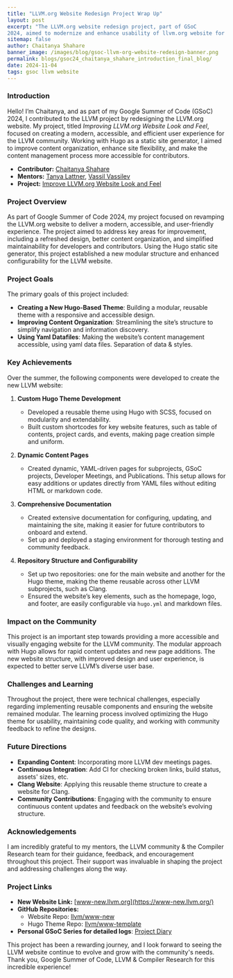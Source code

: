 ```yaml
---
title: "LLVM.org Website Redesign Project Wrap Up"
layout: post
excerpt: "The LLVM.org website redesign project, part of GSoC
2024, aimed to modernize and enhance usability of llvm.org website for its community of developers. This initiative will streamline navigation, improve accessibility, and update content, transforming LLVM.org into a more user-friendly resource."
sitemap: false
author: Chaitanya Shahare
banner_image: /images/blog/gsoc-llvm-org-website-redesign-banner.png
permalink: blogs/gsoc24_chaitanya_shahare_introduction_final_blog/
date: 2024-11-04
tags: gsoc llvm website
---
```


### Introduction  

Hello! I’m Chaitanya, and as part of my Google Summer of Code (GSoC) 2024, I contributed to the LLVM project by redesigning the LLVM.org website. My
project, titled *Improving LLVM.org Website Look and Feel*, focused on creating
a modern, accessible, and efficient user experience for the LLVM community.
Working with Hugo as a static site generator, I aimed to improve content
organization, enhance site flexibility, and make the content management process
more accessible for contributors. 

- **Contributor:** [Chaitanya Shahare](https://github.com/Chaitanya-Shahare)
- **Mentors:** [Tanya Lattner](https://github.com/tlattner), [Vassil Vassilev](https://github.com/vgvassilev)
- **Project:** [Improve LLVM.org Website Look and Feel](https://llvm.org/OpenProjects.html#llvm_www)

### Project Overview

As part of Google Summer of Code 2024, my project focused on revamping the LLVM.org website to deliver a modern, accessible, and user-friendly experience. The project aimed to address key areas for improvement, including a refreshed design, better content organization, and simplified maintainability for developers and contributors. Using the Hugo static site generator, this project established a new modular structure and enhanced configurability for the LLVM website.

### Project Goals

The primary goals of this project included:
- **Creating a New Hugo-Based Theme**: Building a modular, reusable theme with a responsive and accessible design.
- **Improving Content Organization**: Streamlining the site’s structure to simplify navigation and information discovery.
- **Using Yaml Datafiles**: Making the website’s content management accessible, using yaml data files. Separation of data & styles.

### Key Achievements

Over the summer, the following components were developed to create the new LLVM website:

1. **Custom Hugo Theme Development**
   - Developed a reusable theme using Hugo with SCSS, focused on modularity and extendability.
   - Built custom shortcodes for key website features, such as table of contents, project cards, and events, making page creation simple and uniform.

2. **Dynamic Content Pages**
   - Created dynamic, YAML-driven pages for subprojects, GSoC projects, Developer Meetings, and Publications. This setup allows for easy additions or updates directly from YAML files without editing HTML or markdown code.

3. **Comprehensive Documentation**
   - Created extensive documentation for configuring, updating, and maintaining the site, making it easier for future contributors to onboard and extend.
   - Set up and deployed a staging environment for thorough testing and community feedback.

4. **Repository Structure and Configurability**
   - Set up two repositories: one for the main website and another for the Hugo theme, making the theme reusable across other LLVM subprojects, such as Clang.
   - Ensured the website’s key elements, such as the homepage, logo, and footer, are easily configurable via `hugo.yml` and markdown files.

### Impact on the Community

This project is an important step towards providing a more accessible and visually engaging website for the LLVM community. The modular approach with Hugo allows for rapid content updates and new page additions. The new website structure, with improved design and user experience, is expected to better serve LLVM’s diverse user base.

### Challenges and Learning

Throughout the project, there were technical challenges, especially regarding implementing reusable components and ensuring the website remained modular. The learning process involved optimizing the Hugo theme for usability, maintaining code quality, and working with community feedback to refine the designs.

### Future Directions

- **Expanding Content**: Incorporating more LLVM dev meetings pages.
- **Continuous Integration**: Add CI for checking broken links, build status, assets' sizes, etc.
- **Clang Website**: Applying this reusable theme structure to create a website for Clang.
- **Community Contributions**: Engaging with the community to ensure continuous content updates and feedback on the website’s evolving structure.

### Acknowledgements

I am incredibly grateful to my mentors, the LLVM community & the Compiler Research team for their guidance, feedback, and encouragement throughout this project. Their support was invaluable in shaping the project and addressing challenges along the way.

### Project Links

- **New Website Link:** [www-new.llvm.org](https://www-new.llvm.org/)
- **GitHub Repositories:**
    - Website Repo: [llvm/www-new](https://github.com/llvm/www-new)
    - Hugo Theme Repo: [llvm/www-template](https://github.com/llvm/www-template)
- **Personal GSoC Series for detailed logs**: [Project Diary](https://blog.chaitanyashahare.com/series/gsoc/)

This project has been a rewarding journey, and I look forward to seeing the LLVM website continue to evolve and grow with the community's needs. Thank you, Google Summer of Code, LLVM & Compiler Research for this incredible experience!